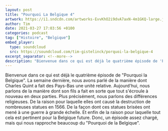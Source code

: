 ```yaml
---
layout: post
title: "Pourquoi La Belgique 4"
artwork: https://i1.sndcdn.com/artworks-EvvKhO2i9dvA7axN-4m1GKQ-large.jpg
author: Tim
date: 2021-03-27 17:03:56 +0100
categories: podcast
tag: ["Histoire", "Belgique"]
embed_player:
  type: soundcloud
  src: https://soundcloud.com/tim-gistelinck/porquoi-la-belgique-4
excerpt_separator: <!--more-->
description: "Bienvenue dans ce qui est déjà le quatrième épisode de 'Pourquoi la Belgique'."
---
```

Bienvenue dans ce qui est déjà le quatrième épisode de "Pourquoi la Belgique". La semaine dernière, nous avons parlé de la manière dont Charles Quint a fait des Pays-Bas une unité relative. Aujourd'hui, nous parlons de la manière dont son fils a fait en sorte que tout s'écroule à nouveau en deux parties. Plus précisément, nous parlons des différences religieuses. De la raison pour laquelle elles ont causé la destruction de nombreuses statues en 1566. De la façon dont ces statues brisées ont mené à une guerre à grande échelle. Et enfin de la raison pour laquelle tout cela est pertinent pour la Belgique future. Donc, un épisode assez chargé, mais qui nous rapproche beaucoup du "Pourquoi de la Belgique".